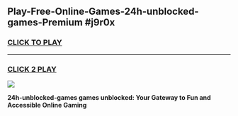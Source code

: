 
## Play-Free-Online-Games-24h-unblocked-games-Premium #j9r0x
<h3>
<a href="https://premium.freeplayer.one?title=24h-unblocked-games&ref=8M">CLICK TO PLAY</a></h3>
<hr>

<h3>
<a href="https://premium.freeplayer.one?title=24h-unblocked-games&ref=8M">CLICK 2 PLAY</a>
  
</h3>

<a href="https://premium.freeplayer.one?title=24h-unblocked-games&ref=8M"><img src="https://clearcache.store/games.png"></a>


**24h-unblocked-games games unblocked: Your Gateway to Fun and Accessible Online Gaming**
